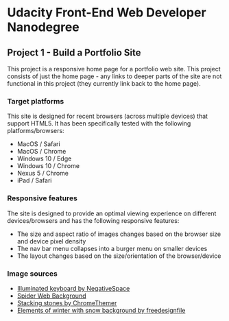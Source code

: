 # Udacity Front-End Web Developer Nanodegree
## Project 1 - Build a Portfolio Site

This project is a responsive home page for a portfolio web site. This project consists of just the home page - any links to deeper parts of the site are not functional in this project (they currently link back to the home page).

### Target platforms
This site is designed for recent browsers (across multiple devices) that support HTML5. It has been specifically tested
with the following platforms/browsers:

- MacOS / Safari
- MacOS / Chrome
- Windows 10 / Edge
- Windows 10 / Chrome
- Nexus 5 / Chrome
- iPad / Safari

### Responsive features
The site is designed to provide an optimal viewing experience on different devices/browsers and has the following
responsive features:

- The size and aspect ratio of images changes based on the browser size and device pixel density
- The nav bar menu collapses into a burger menu on smaller devices
- The layout changes based on the size/orientation of the browser/device

### Image sources
- [Illuminated keyboard by NegativeSpace](https://negativespace.co/illuminated-keyboard/)
- [Spider Web Background](https://wallpaperset.com/spider-web-background#about)
- [Stacking stones by ChromeThemer](https://www.chromethemer.com/wallpapers/chromebook-wallpapers/stacking-stones-chromebook-wallpaper.html)
- [Elements of winter with snow background by freedesignfile](https://all-free-download.com/free-vector/download/elements-of-winter-with-snow-backgrounds-vector_522944.html) 
